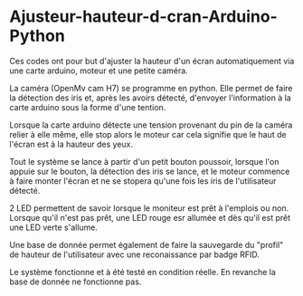 # Ajusteur-hauteur-d-cran-Arduino-Python

Ces  codes ont pour but d'ajuster la hauteur d'un écran automatiquement via une carte arduino,  moteur et une petite caméra.

La caméra (OpenMv cam H7) se programme en python. Elle permet de faire la détection des iris et, après les avoirs détecté,
d'envoyer l'information à la carte arduino sous la forme d'une tention.

Lorsque la carte arduino détecte une tension provenant du pin de la caméra relier à elle même, elle stop alors le moteur car cela signifie que
le haut de l'écran est à la hauteur des yeux.

Tout le système se lance à partir d'un petit bouton poussoir, lorsque l'on appuie sur le bouton, la détection des iris se lance, et le moteur commence
à faire monter l'écran et ne se stopera qu'une fois les iris de l'utilisateur détecté.

2 LED permettent de savoir lorsque le moniteur est prêt à l'emplois ou non. Lorsque qu'il n'est pas prêt, une LED rouge esr allumée et dès qu'il est prêt une LED 
verte s'allume.

Une base de donnée permet également de faire la sauvegarde du "profil" de hauteur de l'utilisateur avec une reconaissance par badge RFID.

Le système fonctionne et à été testé en condition réelle. En revanche la base de donnée ne fonctionne pas.
